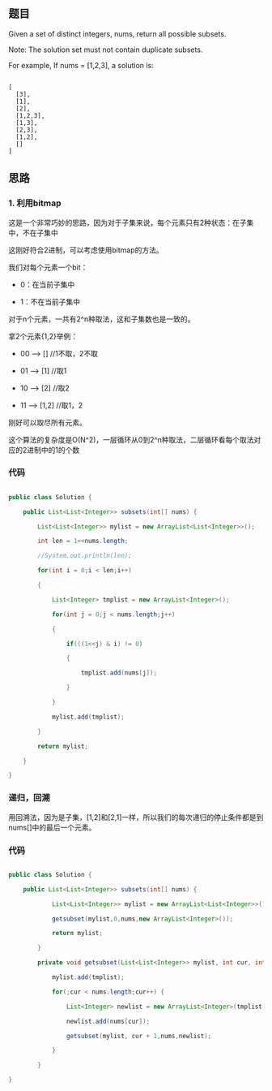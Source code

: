## 题目

Given a set of distinct integers, nums, return all possible subsets.

Note: The solution set must not contain duplicate subsets.

For example,
If nums = [1,2,3], a solution is:

```

[
  [3],
  [1],
  [2],
  [1,2,3],
  [1,3],
  [2,3],
  [1,2],
  []
]
```

## 思路

### 1. 利用bitmap

这是一个非常巧妙的思路，因为对于子集来说，每个元素只有2种状态：在子集中，不在子集中

这刚好符合2进制，可以考虑使用bitmap的方法。

我们对每个元素一个bit：

- 0：在当前子集中

- 1：不在当前子集中



对于n个元素，一共有2^n种取法，这和子集数也是一致的。



拿2个元素{1,2}举例：

- 00 ——> []  //1不取，2不取

- 01 ——> [1]  //取1

- 10 ——> [2] //取2

- 11 ——> [1,2]  //取1，2

刚好可以取尽所有元素。



这个算法的复杂度是O(N^2)，一层循环从0到2^n种取法，二层循环看每个取法对应的2进制中的1的个数



### 代码

```java

public class Solution {

    public List<List<Integer>> subsets(int[] nums) {

        List<List<Integer>> mylist = new ArrayList<List<Integer>>();

        int len = 1<<nums.length;

        //System.out.println(len);

        for(int i = 0;i < len;i++)

        {

            List<Integer> tmplist = new ArrayList<Integer>();

            for(int j = 0;j < nums.length;j++)

            {

                if(((1<<j) & i) != 0)

                {

                    tmplist.add(nums[j]);

                }

            }

            mylist.add(tmplist);

        }

        return mylist;

    }

}

```



### 递归，回溯

用回溯法，因为是子集，[1,2]和[2,1]一样，所以我们的每次递归的停止条件都是到nums[]中的最后一个元素。



### 代码

```java

public class Solution {

    public List<List<Integer>> subsets(int[] nums) {

            List<List<Integer>> mylist = new ArrayList<List<Integer>>();

            getsubset(mylist,0,nums,new ArrayList<Integer>());

            return mylist;

        }

        private void getsubset(List<List<Integer>> mylist, int cur, int[] nums, List<Integer> tmplist){

            mylist.add(tmplist);

            for(;cur < nums.length;cur++) {

                List<Integer> newlist = new ArrayList<Integer>(tmplist);

                newlist.add(nums[cur]);

                getsubset(mylist, cur + 1,nums,newlist);

            }

        }

}

```

